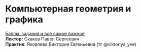 # Компьютерная геометрия и графика
[Баллы, задания и все самое важное](https://docs.google.com/spreadsheets/d/1VGPpYPoO_9weL0fi0iVDaSJzbuSl-dXm-6g_coLhhFQ/edit#gid=0)  
**Лектор:** Скаков Павел Сергеевич  
**Практик:** Яковлева Виктория Евгеньевна (тг @viktoriya_yve)  

